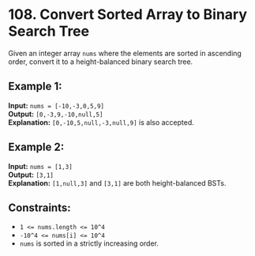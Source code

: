 # 108. Convert Sorted Array to Binary Search Tree

Given an integer array `nums` where the elements are sorted in ascending order, convert it to a height-balanced binary search tree.

## Example 1:

**Input:** `nums = [-10,-3,0,5,9]`  
**Output:** `[0,-3,9,-10,null,5]`  
**Explanation:** `[0,-10,5,null,-3,null,9]` is also accepted.

## Example 2:

**Input:** `nums = [1,3]`  
**Output:** `[3,1]`  
**Explanation:** `[1,null,3]` and `[3,1]` are both height-balanced BSTs.

## Constraints:

- `1 <= nums.length <= 10^4`
- `-10^4 <= nums[i] <= 10^4`
- `nums` is sorted in a strictly increasing order.
